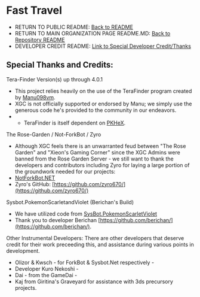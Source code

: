 # Fast Travel
* RETURN TO PUBLIC README: [Back to README](../README.md)
* RETURN TO MAIN ORGANIZATION PAGE README.MD: [Back to Repository README](https://github.com/Xieons-Gaming-Corner)
* DEVELOPER CREDIT README: [Link to Special Developer Credit/Thanks](https://github.com/Xieons-Gaming-Corner/public/blob/main/markdown_pages/developercredit.md)



## Special Thanks and Credits: 
Tera-Finder Version(s) up through 4.0.1
* This project relies heavily on the use of the TeraFinder program created by [Manu098vm](https://github.com/Manu098vm/Tera-Finder). 
* XGC is not officially supported or endorsed by Manu; we simply use the generous code he's provided to the community in our endeavors. 
* * TeraFinder is itself dependent on [PKHeX](https://github.com/kwsch/PKHeX/).

The Rose-Garden / Not-ForkBot / Zyro
* Although XGC feels there is an unwarranted feud between "The Rose Garden" and "Xieon's Gaming Corner" since the XGC Admins were banned from the Rose Garden Server - we still want to thank the developers and contributors including Zyro for laying a large portion of the groundwork needed for our projects: 
* [NotForkBot.NET](https://github.com/zyro670/NotForkBot.NET)
* Zyro's GitHub: [https://github.com/zyro670/](https://github.com/zyro670/)

Sysbot.PokemonScarletandViolet (Berichan's Build)
* We have utilized code from [SysBot.PokemonScarletViolet](https://github.com/berichan/SysBot.PokemonScarletViolet) 
* Thank you to developer Berichan [https://github.com/berichan/](https://github.com/berichan/).

Other Instrumental Developers: 
There are other developers that deserve credit for their work preceeding this, and assistance during various points in development. 
* Olizor & Kwsch - for ForkBot & Sysbot.Net respectively - 
* Developer Kuro Nekoshi - 
* Dai - from the GameDai - 
* Kaj from Giritina's Graveyard for assistance with 3ds precursory projects. 
